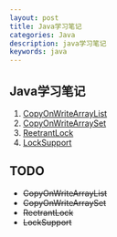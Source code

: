 ```yaml
---
layout: post
title: Java学习笔记
categories: Java
description: java学习笔记
keywords: java
---
```


## Java学习笔记

1. [CopyOnWriteArrayList](https://www.jianshu.com/p/9b6a4d0b94ac)
2. [CopyOnWriteArraySet](https://blog.csdn.net/Pure_Eyes/article/details/100398560)
3. [ReetrantLock](https://www.cnblogs.com/takumicx/p/9338983.html)
4. [LockSupport](https://www.cnblogs.com/takumicx/p/9328459.html)

## TODO

- ~~CopyOnWriteArrayList~~
- ~~CopyOnWriteArraySet~~
- ~~ReetrantLock~~
- ~~LockSupport~~


